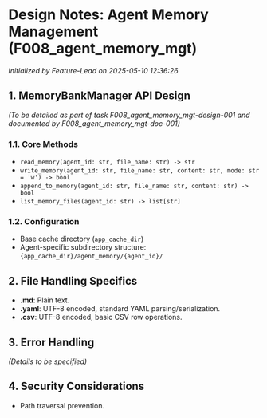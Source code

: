 # Design Notes: Agent Memory Management (F008_agent_memory_mgt)
*Initialized by Feature-Lead on 2025-05-10 12:36:26*

## 1. MemoryBankManager API Design
*(To be detailed as part of task F008_agent_memory_mgt-design-001 and documented by F008_agent_memory_mgt-doc-001)*

### 1.1. Core Methods
*   `read_memory(agent_id: str, file_name: str) -> str`
*   `write_memory(agent_id: str, file_name: str, content: str, mode: str = 'w') -> bool`
*   `append_to_memory(agent_id: str, file_name: str, content: str) -> bool`
*   `list_memory_files(agent_id: str) -> list[str]`

### 1.2. Configuration
*   Base cache directory (`app_cache_dir`)
*   Agent-specific subdirectory structure: `{app_cache_dir}/agent_memory/{agent_id}/`

## 2. File Handling Specifics
*   **.md**: Plain text.
*   **.yaml**: UTF-8 encoded, standard YAML parsing/serialization.
*   **.csv**: UTF-8 encoded, basic CSV row operations.

## 3. Error Handling
*(Details to be specified)*

## 4. Security Considerations
*   Path traversal prevention.